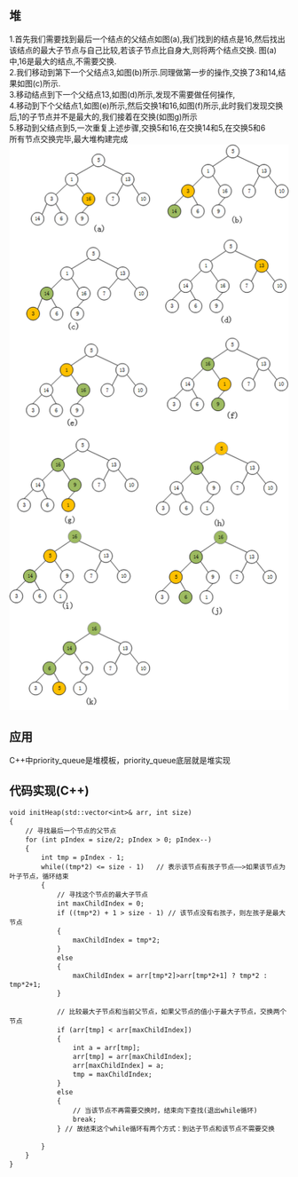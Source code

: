 ## 堆
1.首先我们需要找到最后一个结点的父结点如图(a),我们找到的结点是16,然后找出该结点的最大子节点与自己比较,若该子节点比自身大,则将两个结点交换.
图(a)中,16是最大的结点,不需要交换.  
2.我们移动到第下一个父结点3,如图(b)所示.同理做第一步的操作,交换了3和14,结果如图(c)所示.  
3.移动结点到下一个父结点13,如图(d)所示,发现不需要做任何操作,  
4.移动到下个父结点1,如图(e)所示,然后交换1和16,如图(f)所示,此时我们发现交换后,1的子节点并不是最大的,我们接着在交换(如图g)所示  
5.移动到父结点到5,一次重复上述步骤,交换5和16,在交换14和5,在交换5和6  
所有节点交换完毕,最大堆构建完成
![两数之和](https://github.com/pqLee/leetcode/blob/master/images/heap.png)
## 应用
C++中priority_queue是堆模板，priority_queue底层就是堆实现
## 代码实现(C++)
```
void initHeap(std::vector<int>& arr, int size)
{
    // 寻找最后一个节点的父节点
    for (int pIndex = size/2; pIndex > 0; pIndex--)
    {
        int tmp = pIndex - 1;
        while((tmp*2) <= size - 1)   // 表示该节点有孩子节点——>如果该节点为叶子节点，循环结束
        {
            // 寻找这个节点的最大子节点
            int maxChildIndex = 0; 
            if ((tmp*2) + 1 > size - 1) // 该节点没有右孩子，则左孩子是最大节点
            {
                maxChildIndex = tmp*2;
            }
            else
            {
                maxChildIndex = arr[tmp*2]>arr[tmp*2+1] ? tmp*2 : tmp*2+1; 
            }

            // 比较最大子节点和当前父节点，如果父节点的值小于最大子节点，交换两个节点
            if (arr[tmp] < arr[maxChildIndex])
            {
                int a = arr[tmp];
                arr[tmp] = arr[maxChildIndex];
                arr[maxChildIndex] = a;
                tmp = maxChildIndex;
            }
            else
            {
                // 当该节点不再需要交换时，结束向下查找(退出while循环)
                break;
            } // 故结束这个while循环有两个方式：到达子节点和该节点不需要交换

        }
    }
}
```


